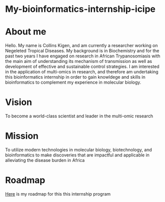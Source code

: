 # My-bioinformatics-internship-icipe
# About me
Hello. My name is Collins Kigen, and am currently a researcher working on Negeleted Tropical Diseases. My background is in Biochemistry and for the past two years I have engaged on research in African Trypanosomiasis with the main aim of understanding its mechanism of transmission as well as development of effective and sustainable control strategies. I am interested in the application of multi-omics in research, and therefore am undertaking this bioinformatics internship in order to gain knowldege and skills in bioinformatics to complement my experience in molecular biology. 
# Vision
To become a world-class scientist and leader in the multi-omic research
# Mission
To utilize modern technologies in molecular biology, biotechnology, and bioinformatics to make discoveries that are impactful and applicable in alleviating the disease burden in Africa
# Roadmap
[Here](https://github.com/ckigenk/My-bioinformatics-internship/issues/1) is my roadmap for this this internship program



